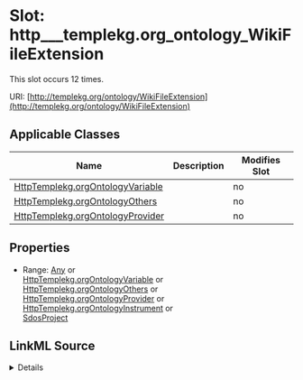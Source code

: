 

# Slot: http___templekg.org_ontology_WikiFileExtension




This slot occurs 12 times.


URI: [http://templekg.org/ontology/WikiFileExtension](http://templekg.org/ontology/WikiFileExtension)



<!-- no inheritance hierarchy -->





## Applicable Classes

| Name | Description | Modifies Slot |
| --- | --- | --- |
| [HttpTemplekg.orgOntologyVariable](../classes/HttpTemplekg.orgOntologyVariable.md) |  |  no  |
| [HttpTemplekg.orgOntologyOthers](../classes/HttpTemplekg.orgOntologyOthers.md) |  |  no  |
| [HttpTemplekg.orgOntologyProvider](../classes/HttpTemplekg.orgOntologyProvider.md) |  |  no  |







## Properties

* Range: [Any](../classes/Any.md)&nbsp;or&nbsp;<br />[HttpTemplekg.orgOntologyVariable](../classes/HttpTemplekg.orgOntologyVariable.md)&nbsp;or&nbsp;<br />[HttpTemplekg.orgOntologyOthers](../classes/HttpTemplekg.orgOntologyOthers.md)&nbsp;or&nbsp;<br />[HttpTemplekg.orgOntologyProvider](../classes/HttpTemplekg.orgOntologyProvider.md)&nbsp;or&nbsp;<br />[HttpTemplekg.orgOntologyInstrument](../classes/HttpTemplekg.orgOntologyInstrument.md)&nbsp;or&nbsp;<br />[SdosProject](../classes/SdosProject.md)







## LinkML Source

<details>

```yaml
name: http___templekg.org_ontology_WikiFileExtension
from_schema: okns:climatepub4-kg
rank: 1000
slot_uri: http://templekg.org/ontology/WikiFileExtension
alias: http___templekg.org_ontology_WikiFileExtension
domain_of:
- http___templekg.org_ontology_Others
- http___templekg.org_ontology_Provider
- http___templekg.org_ontology_Variable
range: Any
any_of:
- range: http___templekg.org_ontology_Variable
- range: http___templekg.org_ontology_Others
- range: http___templekg.org_ontology_Provider
- range: http___templekg.org_ontology_Instrument
- range: sdos_Project

```
</details>